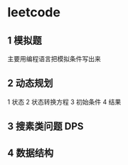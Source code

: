 #  leetcode

1 模拟题   
-----
主要用编程语言把模拟条件写出来

2 动态规划
-------
1 状态   2 状态转换方程 3 初始条件 4 结果

3 搜素类问题 DPS
------

4 数据结构
-------

